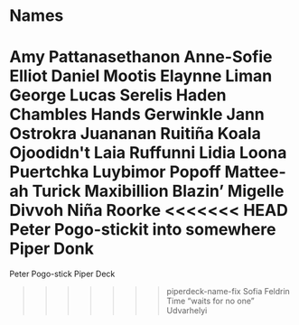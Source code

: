 # Names

Amy Pattanasethanon
Anne-Sofie Elliot
Daniel Mootis
Elaynne Liman
George Lucas Serelis
Haden Chambles
Hands Gerwinkle
Jann Ostrokra
Juananan Ruitiña
Koala Ojoodidn't
Laia Ruffunni
Lidia Loona Puertchka
Luybimor Popoff
Mattee-ah Turick
Maxibillion Blazin’
Migelle Divvoh
Niña Roorke
<<<<<<< HEAD
Peter Pogo-stickit into somewhere
Piper Donk
=======
Peter Pogo-stick
Piper Deck
>>>>>>> piperdeck-name-fix
Sofia Feldrin
Time “waits for no one” Udvarhelyi
